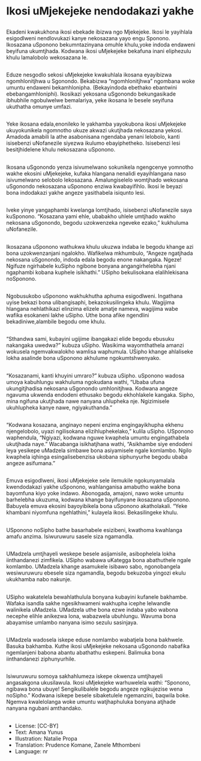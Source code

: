 # Ikosi uMjekejeke nendodakazi yakhe

##
Ekadeni kwakukhona ikosi ebekade
ibizwa ngo Mjekejeke. Ikosi le
yayihlala esigodlweni nendlovukazi
kanye nekosazana yayo engu
Sponono.
Ikosazana uSponono
bekumntazinyana omuhle
khulu,yoke indoda endaweni
beyifuna ukumtjhada. Kodwana
ikosi uMjekejeke bekafuna inani
eliphezulu khulu lamalobolo
wekosazana le.

##
Eduze nesgodlo sekosi uMjekejeke
kwakuhlala ikosana eyayibizwa
ngomhlonitjhwa u Sgonondo.
Bekabizwa “ngomhlonitjhwa”
ngombana woke umuntu endaweni
bekamhlonipha. (Bekayindoda
ebethako ebantwini
ebebangamhloniphi).
Ikosikazi yekosana uSgonondo
bekungasikade ibhubhile
ngobulwelwe bemalariya, yeke
ikosana le besele seyifuna
ukuthatha omunye umfazi.

##
Yeke ikosana edala,enonileko le
yakhamba yayokubona ikosi
uMjekejeke ukuyokunikela
ngomnotho ukuze akwazi ukutjhada
nekosazana yekosi.
Amadoda amabili la athe
asabonisana ngendaba yenani
lelobolo, kanti isisebenzi
uNofanezile siyezwa ikulumo
ebayiphetheko. Isisebenzi lesi
besitjhidelene khulu nekosazana
uSponono.

##
Ikosana uSgonondo yenza
isivumelwano sokunikela
ngengcenye yomnotho wakhe
ekosini uMjekejeke, kufaka
hlangana nenalidi eyayihlangana
naso isivumelwano selobolo
lekosazana.
Amalungiselelo womtjhado
wekosana uSgonondo nekosazana
uSponono enziwa kwabayifihlo. Ikosi
le beyazi bona indodakazi yakhe
angeze yasithabela isiqunto lesi.

##
Iveke yinye yangaphambi kwelanga
lomtjhado, isisebenzi uNofanezile
saya kuSponono.
“Kosazana yami ehle, ubabakho
uhlele umtjhado wakho nekosana
uSgonondo, begodu uzokwenzeka
ngeveke ezako,” kukhuluma
uNofanezile.

##
Ikosazana uSponono wathukwa
khulu ukuzwa indaba le begodu
khange azi bona uzokwenzanjani
ngalokho. Wafikelwa mkhumbulo,
“Angeze ngatjhada nekosana
uSgonondo, indoda edala begodu
enone nakangaka. Ngeze! Ngifuze
ngirhabele kuSipho ngibone
bonyana angangirhelebha njani
ngaphambi kobana kuphele
isikhathi.”
USipho bekulisokana elalihlekisana
noSponono.

##
Ngobusukobo uSponono
wakhukhutha aphuma esigodlweni.
Ingathana uyise bekazi bona
ulibangisaphi, bekazokusilingeka
khulu.
Wagijima hlangana nehlathikazi
elinzima elizele amatje nameva,
wagijima wabe wafika esokaneni
lakhe uSipho. Uthe bona afike
ngendlini bekadiniwe,alambile
begodu ome khulu.

##
“Sthandwa sami, kubayini ugijime
ibangakazi elide begodu ebusuku
nakangaka uwedwa?” kubuza
uSipho. Wasikima wayomthathela
amanzi wokusela ngemvakwalokho
wamlisa waphumula.
USipho khange ahlaliseke lokha
asalinde bona uSponono akhulume
ngokumtshwenyako.

##
“Kosazanami, kanti khuyini
umraro?” kubuza uSipho.
uSponono wadosa umoya
kabuhlungu wakhuluma ngokudana
wathi, “Ubaba ufuna ukungitjhadisa
nekosana uSgonondo umhlonitjhwa.
Kodwana angeze ngavuma
ukwenda endodeni ethusako
begodu ekhohlakele kangaka.
Sipho, mina ngifuna ukutjhada
nawe nanyana uhlupheka nje.
Ngizimisele ukuhlupheka kanye
nawe, ngiyakuthanda.”

##
“Kodwana kosazana, anginayo
nepeni enzima engingayikhupha
ekhenu njengelobolo, uyazi
ngilisokana elizihluphekelako,”
kulila uSipho. USponono
waphendula, “Ngiyazi, kodwana
nguwe kwaphela umuntu
engingathabela ukutjhada naye.”
Wacabanga isikhatjhana wathi,
“Asikhambe siye endodeni leya
yesikepe uMadzela simbawe bona
asiyamisele ngale komlambo. Ngilo
kwaphela iqhinga esingalisebenzisa
ukobana siphunyurhe begodu
ubaba angeze asifumana.”

##
Emuva esigodlweni, ikosi
uMjekejeke sele ilemukile
ngokunyamalala kwendodakazi
yakhe uSponono, wahlanganisa
amabutho wakhe bona bayomfuna
kiyo yoke indawo.
Abonogada, amajoni, nawo woke
umuntu barhelebha ukuzuma,
kodwana khange bayifunyane
ikosazana uSponono.
Babuyela emuva ekosini
bayoyibikela bona uSponono
akatholakali. “Yeke khambani
niyomfuna ngehlathini,” kulayela
ikosi. Bekasilingeke khulu.

##
USponono noSipho bathe
basarhabele esizibeni, kwathoma
kwahlanga amafu anzima.
Isiwuruwuru sasele siza ngamandla.

##
UMadzela umtjhayeli weskepe
besele asijamisile, asibophelela
lokha iinthandanezi zimfikela.
USipho wabawa uKategga bona
abathuthele ngale komlambo.
UMadzela khange asamukele
isibawo sabo, ngonobangela
wesiwuruwuru ebesele siza
ngamandla, begodu bekuzoba
yingozi ekulu ukukhamba nabo
nakunje.

##
USipho wakatelela bewahlathulula
bonyana kubayini kufanele
bakhambe. Wafaka isandla sakhe
ngesikhwameni wakhupha icephe
lelwandle walinikela uMadzela.
UMadzela uthe bona ezwe indaba
yabo wabona necephe elihle
anikezwa lona, wabazwela
ubuhlungu. Wavuma bona
abayamise umlambo nanyana isimo
sezulu sasinjaya.

##
UMadzela wadosela iskepe eduse
nomlambo wabatjela bona
bakhwele. Basuka bakhamba.
Kuthe ikosi uMjekejeke nekosana
uSgonondo nabafika ngemlanjeni
babona abantu abathathu eskepeni.
Balimuka bona iinthandanezi
ziphunyurhile.

##
Isiwuruwuru somoya sakhahlumeza
iskepe okwenza umtjhayeli
angasakgona ukusilawula. Ikosi
uMjekejeke warhuwelela wathi:
“Sponono, ngibawa bona ubuye!
Sengikulibalele begodu angeze
ngikujezise wena noSipho.”
Kodwana isikepe besele sibaketulele
ngemanzini, baqwila boke. Ngemva
kwalelolanga woke umuntu
watjhaphuluka bonyana atjhade
nanyana ngubani amthandako.

##
* License: [CC-BY]
* Text: Amana Yunus
* Illustration: Natalie Propa
* Translation: Prudence Komane, Zanele Mthombeni
* Language: nr

